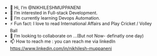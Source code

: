- 👋 Hi, I’m @NIKHILESHMUPPANENI
- 👀 I’m interested in Full-stack Development.
- 🌱 I’m currently learning Devops Automation.
- ⚡ Fun fact: I love to read International Affairs and Play Cricket / Volley Ball
- 💞️ I’m looking to collaborate on ...(But not Now- definatly one day)
- 📫 How to reach me : you can reach me via linkedIn https://www.linkedin.com/in/nikhilesh-muppaneni

<!---
NIKHILESHMUPPANENI/NIKHILESHMUPPANENI is a ✨ special ✨ repository because its `README.md` (this file) appears on your GitHub profile.
You can click the Preview link to take a look at your changes.
--->
